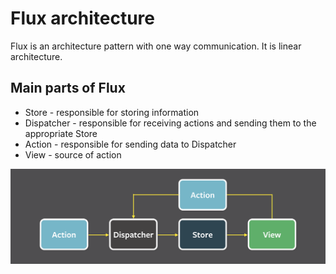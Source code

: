 # Flux architecture
Flux is an architecture pattern with one way communication. It is linear architecture.

## Main parts of Flux
* Store - responsible for storing information 
* Dispatcher - responsible for receiving actions and sending them to the appropriate Store
* Action - responsible for sending data to Dispatcher 
* View - source of action

![Flux architecture scheme](./img/flux.png)